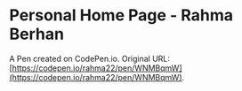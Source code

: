 # Personal Home Page  - Rahma Berhan

A Pen created on CodePen.io. Original URL: [https://codepen.io/rahma22/pen/WNMBqmW](https://codepen.io/rahma22/pen/WNMBqmW).

